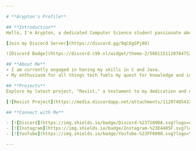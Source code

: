 ```yaml
---

# **Arypton's Profile**

## **Introduction**
Hello, I'm Arypton, a dedicated Computer Science student passionate about technology and programming. Welcome to my profile on Discord.

[Join my Discord Server](https://discord.gg/9qC6gSPj88)

![Discord Badge](https://discord.c99.nl/widget/theme-2/560115112078475266.png)

## **About Me**
- I am currently engaged in honing my skills in C and Java.
- My enthusiasm for all things tech fuels my quest for knowledge and innovation.

## **Projects**
Explore my latest project, "Resist," a testament to my dedication and creativity.

[![Resist Project](https://media.discordapp.net/attachments/1129748543222059029/1169237406067736627/image.png?ex=6554ac30&is=65423730&hm=af714b0e1f66681e0fa63002adb62b72b9733733dc50c81de3cbad074fc83bc7&=&width=1440&height=178)](https://discord.gg/9qC6gSPj88)

## **Connect with Me**

- [![Discord](https://img.shields.io/badge/Discord-%237289DA.svg?logo=discord&logoColor=white)](https://discord.com/users/560115112078475266)
- [![Instagram](https://img.shields.io/badge/Instagram-%23E4405F.svg?logo=Instagram&logoColor=white)](https://instagram.com/ig_arypton)
- [![YouTube](https://img.shields.io/badge/YouTube-%23FF0000.svg?logo=YouTube&logoColor=white)](https://www.youtube.com/@arypton.))

---
```

